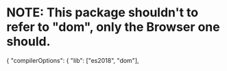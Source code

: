 # NOTE: This package shouldn't to refer to "dom", only the Browser one should.
{
  "compilerOptions": {
    "lib": ["es2018", "dom"],